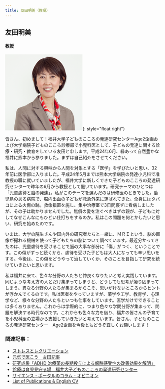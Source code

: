 ```yaml
---
title: 友田明美（教授）
---
```


## 友田明美

#### 教授

![友田明美2013](/images/tomoda2013.png){: style="float:right"}

皆さん、初めまして！福井大学子どものこころの発達研究センターAge2企画および大学病院子どものこころ診療部で小児科医として、子どもの発達に関する診療・研究・教育をしている友田と申します。平成24年6月、縁あって自然豊かな福井に熊本から参りました。まずは自己紹介をさせてください。

私は、人間に対する興味から人間を対象とする「医学」を学びたいと思い、32年前に医学部に入りました。平成24年5月までは熊本大学病院の発達小児科で准教授の職に就いていましたが、福井大学に新しくできた子どものこころの発達研究センターで昨年の6月から教授として働いています。研究テーマのひとつは「児童虐待と脳の発達」。私がこのテーマを選んだのは研修医のときでした。鹿児島のある病院で、脳内出血の子どもが救急外来に運ばれてきた。全身にはタバコによる火傷の跡。救命措置を施し、集中治療室で3日間寝ずに看病しましたが、その子は助かりませんでした。無償の愛を注ぐべきはずの親が、子どもに対してなぜこんなにもひどい仕打ちをするのか。私はこの問題を何とかしたいと思い、研究を始めたのです。

いまは、大学の院生さんや国内外の研究者たちと一緒に、ＭＲＩという、脳の画像が撮れる機械を使って子どもたちの脳について調べています。最近分かってきたのは、児童虐待を受けることで脳の大事な部分に「傷」がつく、ということです。この傷がずっと続くから、虐待を受けた子どもは大人になっても辛い思いをする。今後は、この傷をどうやって治していくか、そのことを目指して研究を続けていきたいと思います。

私は福井に来て、色々な分野の人たちと仲良くなりたいと考え実践しています。同じような考え方の人とだけ集まってしまうと、どうしても思考が凝り固まってしまう。異なる分野の人たちが集まるからこそ、思いがけないところからヒントが浮かんでくるのです。私は医者をやっていますが、薬学や工学、教育学、心理学など、様々な分野の人たちといつも仕事をしています。医学だけでできることは多くありません。これからは学際的に、つまり色々な学問分野が集まって、問題を解決する時代なのです。これからも色々な力を借り、福井の皆さんの子育てを小児科医の立場から支援していきたいと考えています。皆さん、子どものこころの発達研究センター　Age2企画を今後ともどうぞ宜しくお願いします！

### 関連記事： 
- [ストレスとレクリエーション](/resources/Recreation_Tomoda.pdf)
- [元気で医こう　友田記事](/resources/Genkideikou_Tomoda.pdf)
- [研究成果「ADHD 治療薬の長期投与による報酬感受性の改善効果を解明」](http://news.ad.u-fukui.ac.jp/wp-content/uploads/tomoda.pdf)
- [診療は育児見守る場　福井大子どものこころの発達研究センター](http://iryou.chunichi.co.jp/article/detail/20130321152502629)
- [サイエンス・ポータルのコラム - オピニオン](http://scienceportal.jp/columns/opinion/20130628_01.html)
- [List of Publications & English CV](/resources/atomoda_cv.pdf)

